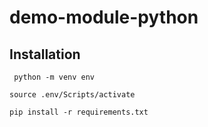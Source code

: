 # demo-module-python

## Installation

```
 python -m venv env
```

```
source .env/Scripts/activate
```

```
pip install -r requirements.txt
```
